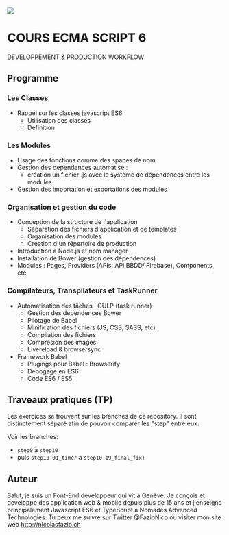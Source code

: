 <!--
@Author: Nicolas Fazio <webmaster-fazio>
@Date:   01-09-2016
@Email:  contact@nicolasfazio.ch
@Last modified by:   webmaster-fazio
@Last modified time: 12-01-2017
-->

<img src="http://i.imgur.com/7v9us2t.png">

# COURS ECMA SCRIPT 6
  DEVELOPPEMENT &amp; PRODUCTION WORKFLOW

## Programme

### Les Classes
  - Rappel sur les classes javascript ES6
    - Utilisation des classes
    - Définition

### Les Modules
- Usage des fonctions comme des spaces de nom
- Gestion des dependences automatisé :
  -	création un fichier .js avec le système de dépendences entre les modules
- Gestion des importation et exportations des modules

### Organisation et gestion du code
- Conception de la structure de l'application
  - Séparation des fichiers d'application et de templates
  - Organisation des modules
  - Création d'un répertoire de production
- Introduction à Node.js et npm manager
- Installation de Bower (gestion des dépendences)
- Modules : Pages, Providers (APIs, API BBDD/ Firebase), Components, etc

###	Compilateurs, Transpilateurs et TaskRunner
- Automatisation des tâches : GULP (task runner)
  -	Gestion des dependences Bower
  -	Pilotage de Babel
  -	Minification des fichiers (JS, CSS, SASS, etc)
  -	Compilation des fichiers
  -	Compresion des images
  -	Livereload & browsersync
- Framework Babel
  -	Plugings pour Babel : Browserify
  -	Debogage en ES6
  -	Code ES6 / ES5

## Traveaux pratiques (TP)
Les exercices se trouvent sur les branches de ce repository.
Il sont distinctement séparé afin de pouvoir comparer les "step" entre eux.

Voir les branches:
- `step0` à `step10`
- puis `step10-01_timer` à `step10-19_final_fix)`

## Auteur
Salut, je suis un Font-End developpeur qui vit à Genève. Je conçois et developpe des application web & mobile depuis plus de 15 ans et j'enseigne principalement Javascript ES6 et TypeScript à Nomades Advenced Technologies. Tu peux me suivre sur Twitter @FazioNico ou visiter mon site web http://nicolasfazio.ch
